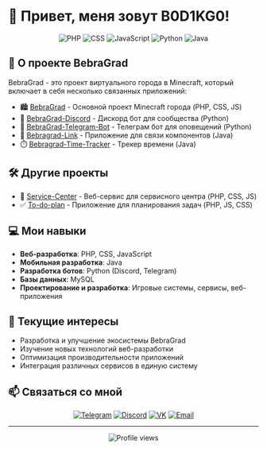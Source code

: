 # 👋 Привет, меня зовут B0D1KG0!

<div align="center">
  <img src="https://img.shields.io/badge/PHP-777BB4?style=for-the-badge&logo=php&logoColor=white" alt="PHP">
  <img src="https://img.shields.io/badge/CSS-1572B6?style=for-the-badge&logo=css3&logoColor=white" alt="CSS">
  <img src="https://img.shields.io/badge/JavaScript-F7DF1E?style=for-the-badge&logo=javascript&logoColor=black" alt="JavaScript">
  <img src="https://img.shields.io/badge/Python-3776AB?style=for-the-badge&logo=python&logoColor=white" alt="Python">
  <img src="https://img.shields.io/badge/Java-ED8B00?style=for-the-badge&logo=java&logoColor=white" alt="Java">
</div>

## 🌆 О проекте BebraGrad

BebraGrad - это проект виртуального города в Minecraft, который включает в себя несколько связанных приложений:

- 🏙️ [BebraGrad](https://github.com/B0D1KG0/BebraGrad) - Основной проект Minecraft города (PHP, CSS, JS)
- 🤖 [BebraGrad-Discord](https://github.com/B0D1KG0/BebraGrad-Discord) - Дискорд бот для сообщества (Python)
- 📱 [BebraGrad-Telegram-Bot](https://github.com/B0D1KG0/BebraGrad-Telegram-Bot) - Телеграм бот для оповещений (Python)
- 🔗 [Bebragrad-Link](https://github.com/B0D1KG0/Bebragrad-Link) - Приложение для связи компонентов (Java)
- ⏱️ [Bebragrad-Time-Tracker](https://github.com/B0D1KG0/Bebragrad-Time-Tracker) - Трекер времени (Java)

## 🛠️ Другие проекты

- 🔧 [Service-Center](https://github.com/B0D1KG0/Service-Center) - Веб-сервис для сервисного центра (PHP, CSS, JS)
- ✅ [To-do-plan](https://github.com/B0D1KG0/To-do-plan) - Приложение для планирования задач (PHP, JS, CSS)

## 💻 Мои навыки

- **Веб-разработка**: PHP, CSS, JavaScript
- **Мобильная разработка**: Java
- **Разработка ботов**: Python (Discord, Telegram)
- **Базы данных**: MySQL
- **Проектирование и разработка**: Игровые системы, сервисы, веб-приложения

## 🚀 Текущие интересы

- Разработка и улучшение экосистемы BebraGrad
- Изучение новых технологий веб-разработки
- Оптимизация производительности приложений
- Интеграция различных сервисов в единую систему

## 📫 Связаться со мной

<div align="center">
  <!-- Замените # на свои ссылки на социальные сети -->
  <a href="#"><img src="https://img.shields.io/badge/Telegram-2CA5E0?style=for-the-badge&logo=telegram&logoColor=white" alt="Telegram"></a>
  <a href="#"><img src="https://img.shields.io/badge/Discord-7289DA?style=for-the-badge&logo=discord&logoColor=white" alt="Discord"></a>
  <a href="#"><img src="https://img.shields.io/badge/VK-4680C2?style=for-the-badge&logo=vk&logoColor=white" alt="VK"></a>
  <a href="mailto:#"><img src="https://img.shields.io/badge/Email-D14836?style=for-the-badge&logo=gmail&logoColor=white" alt="Email"></a>
</div>

---

<div align="center">
  <img src="https://komarev.com/ghpvc/?username=B0D1KG0&color=blueviolet&style=flat-square" alt="Profile views">
</div>
